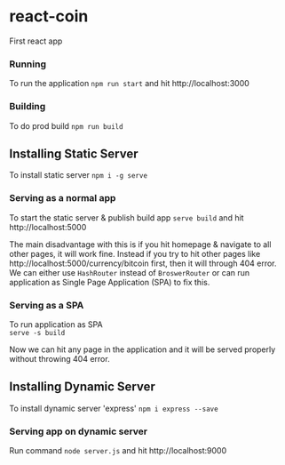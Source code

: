 # react-coin
First react app

### Running
To run the application
`
npm run start
`
and hit http://localhost:3000

### Building
To do prod build
`
npm run build
`

## Installing Static Server
To install static server
`
npm i -g serve
`

### Serving as a normal app
To start the static server & publish build app
`
serve build
`
and hit http://localhost:5000


The main disadvantage with this is if you hit homepage & navigate to all other pages, it will work fine. Instead if you try to hit other pages like http://localhost:5000/currency/bitcoin first, then it will through 404 error. We can either use `HashRouter` instead of `BroswerRouter` or can run application as Single Page Application (SPA) to fix this.

### Serving as a SPA
To run application as SPA  
`
serve -s build
`

Now we can hit any page in the application and it will be served properly without throwing 404 error.

## Installing Dynamic Server
To install dynamic server 'express'
`npm i express --save`

### Serving app on dynamic server
Run command `node server.js` and hit http://localhost:9000 